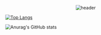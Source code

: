 <div align="center">
  
 ![header](https://capsule-render.vercel.app/api?type=Soft&text=hi)
</div>

[![Top Langs](https://github-readme-stats.vercel.app/api/top-langs/?username=taeyungithub)](https://github.com/taeyungithub/github-readme-stats)



![Anurag's GitHub stats](https://github-readme-stats.vercel.app/api?username=taeyungithub&theme=default&show_icons=true)
